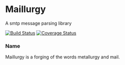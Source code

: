 Maillurgy
=========

A smtp message parsing library

[![Build Status](https://travis-ci.org/awesomefireduck/maillurgy.svg?branch=master)](https://travis-ci.org/awesomefireduck/maillurgy)
[![Coverage Status](https://coveralls.io/repos/github/awesomefireduck/maillurgy/badge.svg?branch=master)](https://coveralls.io/github/awesomefireduck/maillurgy?branch=master)







### Name
Maillurgy is a forging of the words metallurgy and mail.

